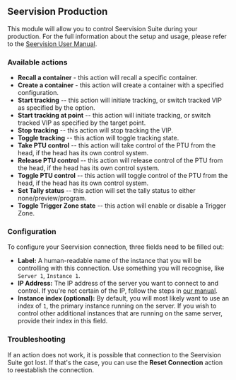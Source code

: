 ## Seervision Production

This module will allow you to control Seervision Suite during your production. For the full information about the setup and usage, please refer to the [Seervision User Manual](https://manual.seervision.com/#/companion_module).

### Available actions

- **Recall a container** - this action will recall a specific container.
- **Create a container** - this action will create a container with a specified configuration.
- **Start tracking** -- this action will initiate tracking, or switch tracked VIP as specified by the option.
- **Start tracking at point** -- this action will initiate tracking, or switch tracked VIP as specified by the target point.
- **Stop tracking** -- this action will stop tracking the VIP.
- **Toggle tracking** -- this action will toggle tracking state.
- **Take PTU control** -- this action will take control of the PTU from the head, if the head has its own control system.
- **Release PTU control** -- this action will release control of the PTU from the head, if the head has its own control system.
- **Toggle PTU control** -- this action will toggle control of the PTU from the head, if the head has its own control system.
- **Set Tally status** -- this action will set the tally status to either none/preview/program.
- **Toggle Trigger Zone state** -- this action will enable or disable a Trigger Zone.

### Configuration

To configure your Seervision connection, three fields need to be filled out:  
* **Label:** A human-readable name of the instance that you will be controlling with this connection. Use something you will recognise, like `Server 1`, `Instance 1`.
* **IP Address:** The IP address of the server you want to connect to and control. If you're not certain of the IP, follow the steps in [our manual](https://manual.seervision.com/#/getting_started?id=dop-ip-address).
* **Instance index (optional):** By default, you will most likely want to use an index of `1`, the primary instance running on the server. If you wish to control other additional instances that are running on the same server, provide their index in this field.

### Troubleshooting

If an action does not work, it is possible that connection to the Seervision Suite got lost. If that's the case, you can use the **Reset Connection** action to reestablish the connection.
